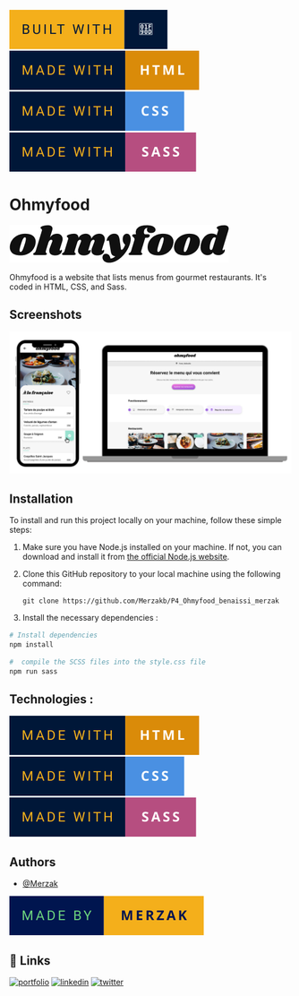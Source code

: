 ![forthebadge](readme/built-with-🤍.svg)  ![forthebadge](readme/made-with-html.svg)  ![forthebadge](readme/made-with-css.svg) ![forthebadge](readme/made-with-sass.svg)


# Ohmyfood  
![Logo](assets/images/logo/ohmyfood.png)

Ohmyfood is a website that lists menus from gourmet restaurants. 
It's coded in HTML, CSS, and Sass.

## Screenshots

![App Screenshot](readme/ohmyfood.png)

## Installation

To install and run this project locally on your machine, follow these simple steps:

1. Make sure you have Node.js installed on your machine. If not, you can download and install it from [the official Node.js website](https://nodejs.org/).

2. Clone this GitHub repository to your local machine using the following command:

    ```
    git clone https://github.com/Merzakb/P4_Ohmyfood_benaissi_merzak
    ```

3. Install the necessary dependencies :

```bash
# Install dependencies
npm install
```

```bash
#  compile the SCSS files into the style.css file
npm run sass
``` 

## Technologies :

![forthebadge](readme/made-with-html.svg)  ![forthebadge](readme/made-with-css.svg) ![forthebadge](readme/made-with-sass.svg)

## Authors

- [@Merzak](https://github.com/Merzakb)

![Logo](readme/made-by-merzak.svg)


## 🔗 Links
[![portfolio](https://img.shields.io/badge/my_portfolio-000?style=for-the-badge&logo=ko-fi&logoColor=white)](https://merzak-portfolio.vercel.app/)
[![linkedin](https://img.shields.io/badge/linkedin-0A66C2?style=for-the-badge&logo=linkedin&logoColor=white)](https://www.linkedin.com/in/merzak-b-0300b9289/)
[![twitter](https://img.shields.io/badge/twitter-1DA1F2?style=for-the-badge&logo=twitter&logoColor=white)](https://twitter.com/__merzak)

